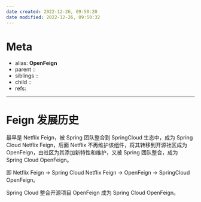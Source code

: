 ```yaml
---
date created: 2022-12-26, 09:50:20
date modified: 2022-12-26, 09:50:32
---
```


# Meta

- alias: **OpenFeign**
- parent ::
- siblings ::
- child ::
- refs:

---

# Feign 发展历史

最早是 Netflix Feign，被 Spring 团队整合到 SpringCloud 生态中，成为 Spring Cloud Netflix Feign，后面 Netflix 不再维护该组件，将其转移到开源社区成为 OpenFeign，由社区为其添加新特性和维护，又被 Spring 团队整合，成为 Spring Cloud OpenFeign。

即 Netflix Feign -> Spring Cloud Netflix Feign -> OpenFeign -> SpringCloud OpenFeign。

Spring Cloud 整合开源项目 OpenFeign 成为 Spring Cloud OpenFeign。

